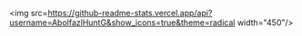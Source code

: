 <img src=https://github-readme-stats.vercel.app/api?username=AbolfazlHuntG&show_icons=true&theme=radical width="450"/>

